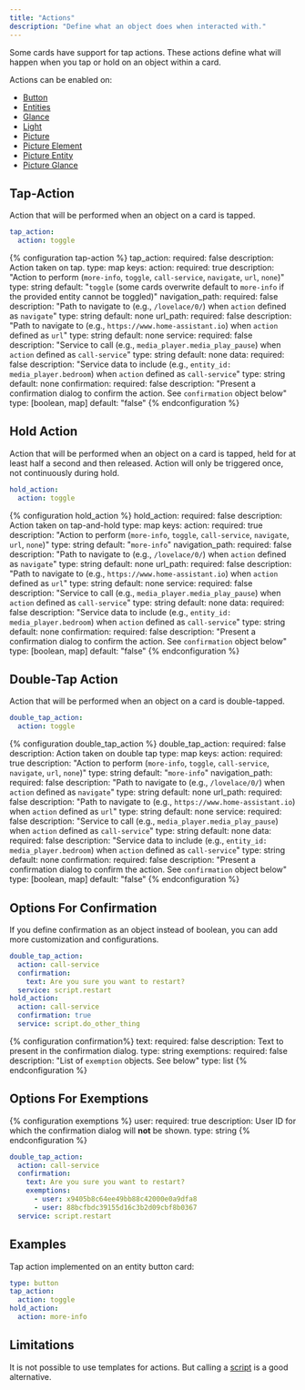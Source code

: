 ```yaml
---
title: "Actions"
description: "Define what an object does when interacted with."
---
```


Some cards have support for tap actions. These actions define what will happen when you tap or hold on an object within a card.

Actions can be enabled on:

- [Button](/dashboards/button/)
- [Entities](/dashboards/entities/)
- [Glance](/dashboards/glance/)
- [Light](/dashboards/light/)
- [Picture](/dashboards/picture/)
- [Picture Element](/dashboards/picture-elements/)
- [Picture Entity](/dashboards/picture-entity/)
- [Picture Glance](/dashboards/picture-glance/)

## Tap-Action

Action that will be performed when an object on a card is tapped.

```yaml
tap_action:
  action: toggle
```

{% configuration tap-action %}
tap_action:
  required: false
  description: Action taken on tap.
  type: map
  keys:
    action:
      required: true
      description: "Action to perform (`more-info`, `toggle`, `call-service`, `navigate`, `url`, `none`)"
      type: string
      default: "`toggle` (some cards overwrite default to `more-info` if the provided entity cannot be toggled)"
    navigation_path:
      required: false
      description: "Path to navigate to (e.g., `/lovelace/0/`) when `action` defined as `navigate`"
      type: string
      default: none
    url_path:
      required: false
      description: "Path to navigate to (e.g., `https://www.home-assistant.io`) when `action` defined as `url`"
      type: string
      default: none
    service:
      required: false
      description: "Service to call (e.g., `media_player.media_play_pause`) when `action` defined as `call-service`"
      type: string
      default: none
    data:
      required: false
      description: "Service data to include (e.g., `entity_id: media_player.bedroom`) when `action` defined as `call-service`"
      type: string
      default: none
    confirmation:
      required: false
      description: "Present a confirmation dialog to confirm the action. See `confirmation` object below"
      type: [boolean, map]
      default: "false"
{% endconfiguration %}

## Hold Action

Action that will be performed when an object on a card is tapped, held for at least half a second and then released. Action will only be triggered once, not continuously during hold.

```yaml
hold_action:
  action: toggle
```

{% configuration hold_action %}
hold_action:
  required: false
  description: Action taken on tap-and-hold
  type: map
  keys:
    action:
      required: true
      description: "Action to perform (`more-info`, `toggle`, `call-service`, `navigate`, `url`, `none`)"
      type: string
      default: "`more-info`"
    navigation_path:
      required: false
      description: "Path to navigate to (e.g., `/lovelace/0/`) when `action` defined as `navigate`"
      type: string
      default: none
    url_path:
      required: false
      description: "Path to navigate to (e.g., `https://www.home-assistant.io`) when `action` defined as `url`"
      type: string
      default: none
    service:
      required: false
      description: "Service to call (e.g., `media_player.media_play_pause`) when `action` defined as `call-service`"
      type: string
      default: none
    data:
      required: false
      description: "Service data to include (e.g., `entity_id: media_player.bedroom`) when `action` defined as `call-service`"
      type: string
      default: none
    confirmation:
      required: false
      description: "Present a confirmation dialog to confirm the action. See `confirmation` object below"
      type: [boolean, map]
      default: "false"
{% endconfiguration %}

## Double-Tap Action

Action that will be performed when an object on a card is double-tapped.

```yaml
double_tap_action:
  action: toggle
```

{% configuration double_tap_action %}
double_tap_action:
  required: false
  description: Action taken on double tap
  type: map
  keys:
    action:
      required: true
      description: "Action to perform (`more-info`, `toggle`, `call-service`, `navigate`, `url`, `none`)"
      type: string
      default: "`more-info`"
    navigation_path:
      required: false
      description: "Path to navigate to (e.g., `/lovelace/0/`) when `action` defined as `navigate`"
      type: string
      default: none
    url_path:
      required: false
      description: "Path to navigate to (e.g., `https://www.home-assistant.io`) when `action` defined as `url`"
      type: string
      default: none
    service:
      required: false
      description: "Service to call (e.g., `media_player.media_play_pause`) when `action` defined as `call-service`"
      type: string
      default: none
    data:
      required: false
      description: "Service data to include (e.g., `entity_id: media_player.bedroom`) when `action` defined as `call-service`"
      type: string
      default: none
    confirmation:
      required: false
      description: "Present a confirmation dialog to confirm the action. See `confirmation` object below"
      type: [boolean, map]
      default: "false"
{% endconfiguration %}

## Options For Confirmation

If you define confirmation as an object instead of boolean, you can add more customization and configurations.

```yaml
double_tap_action:
  action: call-service
  confirmation:
    text: Are you sure you want to restart?
  service: script.restart
hold_action:
  action: call-service
  confirmation: true
  service: script.do_other_thing
```

{% configuration confirmation%}
text:
  required: false
  description: Text to present in the confirmation dialog.
  type: string
exemptions:
  required: false
  description: "List of `exemption` objects. See below"
  type: list
{% endconfiguration %}

## Options For Exemptions

{% configuration exemptions %}
user:
  required: true
  description: User ID for which the confirmation dialog will **not** be shown.
  type: string
{% endconfiguration %}

```yaml
double_tap_action:
  action: call-service
  confirmation:
    text: Are you sure you want to restart?
    exemptions:
      - user: x9405b8c64ee49bb88c42000e0a9dfa8
      - user: 88bcfbdc39155d16c3b2d09cbf8b0367
  service: script.restart
```

## Examples

Tap action implemented on an entity button card:

```yaml
type: button
tap_action:
  action: toggle
hold_action:
  action: more-info
```

## Limitations

It is not possible to use templates for actions. But calling a [script](/docs/scripts/) is a good alternative.
